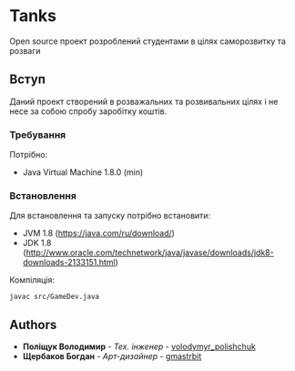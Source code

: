 # Tanks

Open source проект розроблений студентами в цілях саморозвитку та розваги 

## Вступ

Даний проект створений в розважальних та розвивальних цілях і не несе за собою спробу заробітку коштів.

### Требування

Потрібно:
- Java Virtual Machine 1.8.0 (min)

### Встановлення

Для встановлення та запуску потрібно встановити:
- JVM 1.8 (https://java.com/ru/download/)
- JDK 1.8 (http://www.oracle.com/technetwork/java/javase/downloads/jdk8-downloads-2133151.html)

Компіляція:
```
javac src/GameDev.java
```

## Authors

* **Поліщук Володимир** - *Тех. інженер* - [volodymyr_polishchuk](https://github.com/volodymyr-polishchuk)
* **Щербаков Богдан** - *Арт-дизайнер* - [gmastrbit](https://github.com/)
